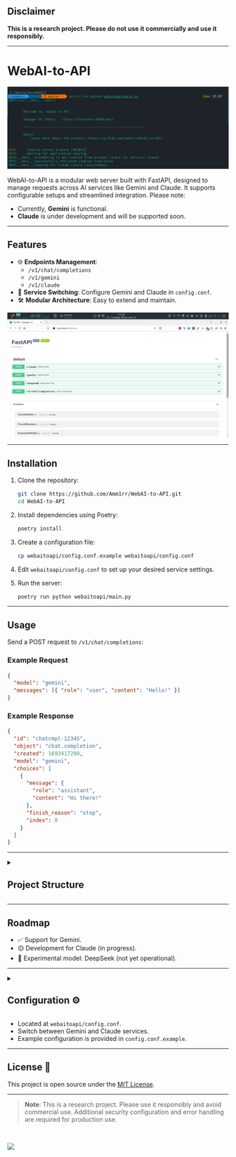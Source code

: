 ## Disclaimer

**This is a research project. Please do not use it commercially and use it responsibly.**

<hr>

# WebAI-to-API

![Logo](assets/Server-Run.png)

WebAI-to-API is a modular web server built with FastAPI, designed to manage requests across AI services like Gemini and Claude. It supports configurable setups and streamlined integration. Please note:

- Currently, **Gemini** is functional.
- **Claude** is under development and will be supported soon.

---

## Features

- 🌐 **Endpoints Management**:
  - `/v1/chat/completions`
  - `/v1/gemini`
  - `/v1/claude`
- 🔄 **Service Switching**: Configure Gemini and Claude in `config.conf`.
- 🛠️ **Modular Architecture**: Easy to extend and maintain.

[![Endpoints Documentation](assets/Endpoints-Docs-Thumb.png)](assets/Endpoints-Docs.png)

---

## Installation

1. Clone the repository:

   ```bash
   git clone https://github.com/Amm1rr/WebAI-to-API.git
   cd WebAI-to-API
   ```

2. Install dependencies using Poetry:

   ```bash
   poetry install
   ```

3. Create a configuration file:

   ```bash
   cp webaitoapi/config.conf.example webaitoapi/config.conf
   ```

4. Edit `webaitoapi/config.conf` to set up your desired service settings.

5. Run the server:
   ```bash
   poetry run python webaitoapi/main.py
   ```

---

## Usage

Send a POST request to `/v1/chat/completions`:

### Example Request

```json
{
  "model": "gemini",
  "messages": [{ "role": "user", "content": "Hello!" }]
}
```

### Example Response

```json
{
  "id": "chatcmpl-12345",
  "object": "chat.completion",
  "created": 1693417200,
  "model": "gemini",
  "choices": [
    {
      "message": {
        "role": "assistant",
        "content": "Hi there!"
      },
      "finish_reason": "stop",
      "index": 0
    }
  ]
}
```

---

<details>

  <summary>

## Project Structure

  </summary>

```plaintext
.
├── assets
│   └── (Screenshots)
├── LICENSE
├── poetry.lock
├── Prompt.txt
├── pyproject.toml
├── README.md
├── requirements.txt
└── webaitoapi
    ├── config.conf.example
    ├── __init__.py
    ├── main.py
    └── models
        ├── claude.py
        ├── deepseek.py
        └── gemini.py
```

</details>

---

## Roadmap

- ✅ Support for Gemini.
- 🟡 Development for Claude (in progress).
- 🔬 Experimental model: DeepSeek (not yet operational).

---

<details>
  <summary>
    <h2>Configuration ⚙️</h2>
  </summary>

### Key Configuration Options

| Section     | Option                   | Description                   | Example Value |
| ----------- | ------------------------ | ----------------------------- | ------------- |
| [AI]        | default_ai               | /v1/chat/completions          | `gemini`      |
| [EnabledAI] | gemini, claude, deepseek | Enable/disable provider       | `true`        |
| [Browser]   | name                     | Browser for cookie-based auth | `firefox`     |

The full configuration template is available in [`config.conf.example`](webaitoapi/config.conf.example).  
 Leave the cookies field empty to use `browser_cookies3` and the default browser selected in the config file for automatic authentication.

---

  <details>
    <summary>
      <h3>config.conf</h3>
    </summary>

    ```
    [AI]
    # Set the default AI service to be used.
    # Options: gemini, claude
    default_ai = gemini

    # Specify the default model for the Gemini AI service.
    # Available options:
    # "gemini-1.5-flash", "gemini-2.0-flash-exp", "gemini-1.5-pro"
    default_model_gemini = gemini-1.5-pro

    # Specify the default model for the Claude AI service.
    # Available options:
    # "claude-3-sonnet-20240229", "claude-3-5-sonnet-20241022", "claude-3-5-haiku-20241022"
    default_model_claude = claude-3-5-sonnet-20241022

    [Cookies]
    # Provide cookies required for the Claude AI service.
    claude_cookie =

    # Provide cookies required for the Gemini AI service.
    gemini_cookie_1psid =
    gemini_cookie_1psidts =

    [Deepseek]
    # Token for Deepseek AI service integration.
    user_token =

    [EnabledAI]
    # Enable or disable each AI service.
    # Use "true" to enable or "false" to disable.
    claude = false
    gemini = true
    deepseek = false

    [Browser]
    # Specify the default browser for any required operations.
    # Options: firefox, brave, chrome, edge, safari
    name = firefox
    ```

  </details>
</details>

- Located at `webaitoapi/config.conf`.
- Switch between Gemini and Claude services.
- Example configuration is provided in `config.conf.example`.

---

## License 📜

This project is open source under the [MIT License](LICENSE).

---

> **Note**: This is a research project. Please use it responsibly and avoid commercial use. Additional security configuration and error handling are required for production use.

<br>

[![](https://visitcount.itsvg.in/api?id=amm1rr&label=V&color=0&icon=2&pretty=true)](https://github.com/Amm1rr/)
